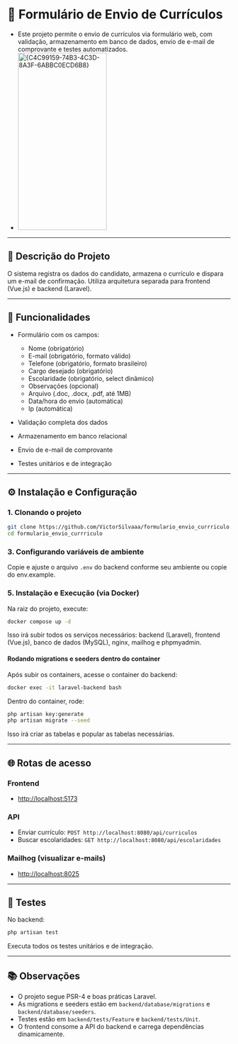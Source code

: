 
# 📌 Formulário de Envio de Currículos

- Este projeto permite o envio de currículos via formulário web, com validação, armazenamento em banco de dados, envio de e-mail de comprovante e testes automatizados.
- <img width="200" height="400" alt="{C4C99159-74B3-4C3D-8A3F-6ABBC0ECD6B8}" src="https://github.com/user-attachments/assets/162bdf0f-f0e8-4f5c-89d5-39e249905e99" />
---

## 🚀 Descrição do Projeto
O sistema registra os dados do candidato, armazena o currículo e dispara um e-mail de confirmação. Utiliza arquitetura separada para frontend (Vue.js) e backend (Laravel).

---

## 📝 Funcionalidades
- Formulário com os campos:
  - Nome (obrigatório)
  - E-mail (obrigatório, formato válido)
  - Telefone (obrigatório, formato brasileiro)
  - Cargo desejado (obrigatório)
  - Escolaridade (obrigatório, select dinâmico)
  - Observações (opcional)
  - Arquivo (.doc, .docx, .pdf, até 1MB)
  - Data/hora do envio (automática)
  - Ip (automática)
  
- Validação completa dos dados
- Armazenamento em banco relacional
- Envio de e-mail de comprovante
- Testes unitários e de integração

---

## ⚙️ Instalação e Configuração

### 1. Clonando o projeto
```sh
git clone https://github.com/VictorSilvaaa/formulario_envio_currriculo.git
cd formulario_envio_currriculo
```
### 3. Configurando variáveis de ambiente

Copie e ajuste o arquivo `.env` do backend conforme seu ambiente ou copie do env.example.

### 5. Instalação e Execução (via Docker)

Na raiz do projeto, execute:
```sh
docker compose up -d
```
Isso irá subir todos os serviços necessários: backend (Laravel), frontend (Vue.js), banco de dados (MySQL), nginx, mailhog e phpmyadmin.

#### Rodando migrations e seeders dentro do container

Após subir os containers, acesse o container do backend:
```sh
docker exec -it laravel-backend bash
```
Dentro do container, rode:
```sh
php artisan key:generate
php artisan migrate --seed
```
Isso irá criar as tabelas e popular as tabelas necessárias.

---

## 🌐 Rotas de acesso

### Frontend
- [http://localhost:5173](http://localhost:5173)

### API
- Enviar currículo: `POST http://localhost:8080/api/curriculos`
- Buscar escolaridades: `GET http://localhost:8080/api/escolaridades`

### Mailhog (visualizar e-mails)
- [http://localhost:8025](http://localhost:8025)

---

## 🧪 Testes

No backend:
```sh
php artisan test
```
Executa todos os testes unitários e de integração.

---

## 📚 Observações
- O projeto segue PSR-4 e boas práticas Laravel.
- As migrations e seeders estão em `backend/database/migrations` e `backend/database/seeders`.
- Testes estão em `backend/tests/Feature` e `backend/tests/Unit`.
- O frontend consome a API do backend e carrega dependências dinamicamente.
